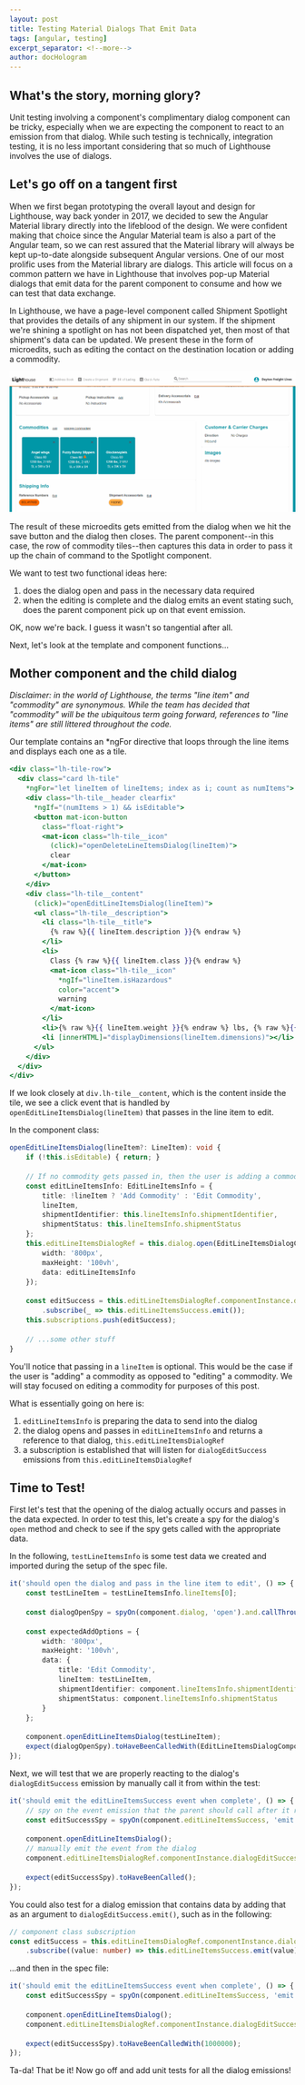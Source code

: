 ```yaml
---
layout: post
title: Testing Material Dialogs That Emit Data
tags: [angular, testing]
excerpt_separator: <!--more-->
author: docHologram
---
```


## What's the story, morning glory?

Unit testing involving a component's complimentary dialog component can be tricky, especially when we are expecting the component to react to an emission from that dialog. While such testing is technically, integration testing, it is no less important considering that so much of Lighthouse involves the use of dialogs.
<!--more-->

## Let's go off on a tangent first

When we first began prototyping the overall layout and design for Lighthouse, way back yonder in 2017, we decided to sew the Angular Material library directly into the lifeblood of the design. We were confident making that choice since the Angular Material team is also a part of the Angular team, so we can rest assured that the Material library will always be kept up-to-date alongside subsequent Angular versions. One of our most prolific uses from the Material library are dialogs. This article will focus on a common pattern we have in Lighthouse that involves pop-up Material dialogs that emit data for the parent component to consume and how we can test that data exchange.

In Lighthouse, we have a page-level component called Shipment Spotlight that provides the details of any shipment in our system. If the shipment we're shining a spotlight on has not been dispatched yet, then most of that shipment's data can be updated. We present these in the form of microedits, such as editing the contact on the destination location or adding a commodity.

![Edit Commodity](/assets/img/update-commodity.gif)

The result of these microedits gets emitted from the dialog when we hit the save button and the dialog then closes. The parent component--in this case, the row of commodity tiles--then captures this data in order to pass it up the chain of command to the Spotlight component.

We want to test two functional ideas here:
1. does the dialog open and pass in the necessary data required
2. when the editing is complete and the dialog emits an event stating such, does the parent component pick up on that event emission.

OK, now we're back. I guess it wasn't so tangential after all.

Next, let's look at the template and component functions...

## Mother component and the child dialog

_Disclaimer: in the world of Lighthouse, the terms "line item" and "commodity" are synonymous. While the team has decided that "commodity" will be the ubiquitous term going forward, references to "line items" are still littered throughout the code._

Our template contains an *ngFor directive that loops through the line items and displays each one as a tile.

```hbs
<div class="lh-tile-row">
  <div class="card lh-tile"
    *ngFor="let lineItem of lineItems; index as i; count as numItems">
    <div class="lh-tile__header clearfix"
      *ngIf="(numItems > 1) && isEditable">
      <button mat-icon-button
        class="float-right">
        <mat-icon class="lh-tile__icon"
          (click)="openDeleteLineItemsDialog(lineItem)">
          clear
        </mat-icon>
      </button>
    </div>
    <div class="lh-tile__content"
      (click)="openEditLineItemsDialog(lineItem)">
      <ul class="lh-tile__description">
        <li class="lh-tile__title">
          {% raw %}{{ lineItem.description }}{% endraw %}
        </li>
        <li>
          Class {% raw %}{{ lineItem.class }}{% endraw %}
          <mat-icon class="lh-tile__icon"
            *ngIf="lineItem.isHazardous"
            color="accent">
            warning
          </mat-icon>
        </li>
        <li>{% raw %}{{ lineItem.weight }}{% endraw %} lbs, {% raw %}{{ lineItem.handlingUnits }}{% endraw %} H/U</li>
        <li [innerHTML]="displayDimensions(lineItem.dimensions)"></li>
      </ul>
    </div>
  </div>
</div>
```

If we look closely at `div.lh-tile__content`, which is the content inside the tile, we see a click event that is handled by `openEditLineItemsDialog(lineItem)` that passes in the line item to edit.

In the component class:

```ts
openEditLineItemsDialog(lineItem?: LineItem): void {
    if (!this.isEditable) { return; }

    // If no commodity gets passed in, then the user is adding a commodity
    const editLineItemsInfo: EditLineItemsInfo = {
        title: !lineItem ? 'Add Commodity' : 'Edit Commodity',
        lineItem,
        shipmentIdentifier: this.lineItemsInfo.shipmentIdentifier,
        shipmentStatus: this.lineItemsInfo.shipmentStatus
    };
    this.editLineItemsDialogRef = this.dialog.open(EditLineItemsDialogComponent, {
        width: '800px',
        maxHeight: '100vh',
        data: editLineItemsInfo
    });

    const editSuccess = this.editLineItemsDialogRef.componentInstance.dialogEditSuccess
        .subscribe(_ => this.editLineItemsSuccess.emit());
    this.subscriptions.push(editSuccess);

    // ...some other stuff
}
```

You'll notice that passing in a `lineItem` is optional. This would be the case if the user is "adding" a commodity as opposed to "editing" a commodity. We will stay focused on editing a commodity for purposes of this post.

What is essentially going on here is:
1. `editLineItemsInfo` is preparing the data to send into the dialog
2. the dialog opens and passes in `editLineItemsInfo` and returns a reference to that dialog, `this.editLineItemsDialogRef`
3. a subscription is established that will listen for `dialogEditSuccess` emissions from `this.editLineItemsDialogRef`

## Time to Test!

First let's test that the opening of the dialog actually occurs and passes in the data expected. In order to test this, let's create a spy for the dialog's `open` method and check to see if the spy gets called with the appropriate data.

In the following, `testLineItemsInfo` is some test data we created and imported during the setup of the spec file.

```ts
it('should open the dialog and pass in the line item to edit', () => {
    const testLineItem = testLineItemsInfo.lineItems[0];

    const dialogOpenSpy = spyOn(component.dialog, 'open').and.callThrough();

    const expectedAddOptions = {
        width: '800px',
        maxHeight: '100vh',
        data: {
            title: 'Edit Commodity',
            lineItem: testLineItem,
            shipmentIdentifier: component.lineItemsInfo.shipmentIdentifier,
            shipmentStatus: component.lineItemsInfo.shipmentStatus
        }
    };

    component.openEditLineItemsDialog(testLineItem);
    expect(dialogOpenSpy).toHaveBeenCalledWith(EditLineItemsDialogComponent, expectedAddOptions);
});
```

Next, we will test that we are properly reacting to the dialog's `dialogEditSuccess` emission by manually call it from within the test:

```ts
it('should emit the editLineItemsSuccess event when complete', () => {
    // spy on the event emission that the parent should call after it receives the dialog's event emission
    const editSuccessSpy = spyOn(component.editLineItemsSuccess, 'emit');

    component.openEditLineItemsDialog();
    // manually emit the event from the dialog
    component.editLineItemsDialogRef.componentInstance.dialogEditSuccess.emit();

    expect(editSuccessSpy).toHaveBeenCalled();
});
```

You could also test for a dialog emission that contains data by adding that as an argument to `dialogEditSuccess.emit()`, such as in the following:

```ts
// component class subscription
const editSuccess = this.editLineItemsDialogRef.componentInstance.dialogEditSuccess
    .subscribe((value: number) => this.editLineItemsSuccess.emit(value));
```

...and then in the spec file:

```ts
it('should emit the editLineItemsSuccess event when complete', () => {
    const editSuccessSpy = spyOn(component.editLineItemsSuccess, 'emit');

    component.openEditLineItemsDialog();
    component.editLineItemsDialogRef.componentInstance.dialogEditSuccess.emit(1000000);

    expect(editSuccessSpy).toHaveBeenCalledWith(1000000);
});
```

Ta-da! That be it! Now go off and add unit tests for all the dialog emissions!